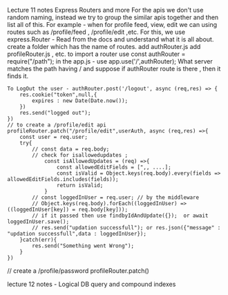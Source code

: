 Lecture 11 notes Express Routers and more
    For the apis we don't use random naming, instead we try to group the similar apis together and then list all of this. For example - when for profile feed, view, edit we can using routes such as /profile/feed , /profile/edit ,etc.
    For this, we use express.Router - Read from the docs and understand what it is all about.
    create a folder which has the name of routes.
        add authRouter.js
        add profileRouter.js , etc.
    to import a router use const authRouter = require("/path");
    in the app.js - use app.use('/',authRouter); What server matches the path having / and suppose if authRouter route is there , then it finds it.

    To LogOut the user - authRouter.post('/logout', async (req,res) => {
        res.cookie("token",null,{
            expires : new Date(Date.now());
        })
        res.send("logged out");
    })
    // to create a /profile/edit api
    profileRouter.patch("/profile/edit",userAuth, async (req,res) =>{
        const user = req.user;
        try{
            // const data = req.body;
            // check for isallowedupdates ; 
                const isAllowedUpdates = (req) =>{
                    const allowedEditFields = [",, ....];
                    const isValid = Object.keys(req.body).every(fields => allowedEditFields.includes(fields));
                    return isValid;
                }
            // const loggedInUser = req.user; // by the middleware
            // Object.keys(req.body).forEach((loggedInUser) => ((loggedInUser[key]) = req.body[key]));
            // if it passed then use findbyIdAndUpdate({});  or await loggedInUser.save();
            // res.send("updation successfull"); or res.json({"message" : "updation successfull",data : loggedInUser});
        }catch(err){
            res.send("Something went Wrong");
        }
    })
// create a /profile/password
    profileRouter.patch()





lecture 12 notes - Logical DB query and compound indexes
    

 